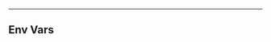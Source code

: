 <!-- Space: Projects -->
<!-- Parent: BuildTools -->
<!-- Title: EnvVars BuildTools -->
<!-- Label: BuildTools -->
<!-- Label: Project -->
<!-- Label: EnvVars -->
<!-- Include: disclaimer.md -->
<!-- Include: ac:toc -->

---

## Env Vars
